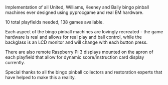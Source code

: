 
Implementation of all United, Williams, Keeney and Bally bingo pinball machines ever designed using pyprocgame and real EM hardware.

10 total playfields needed, 138 games available.

Each aspect of the bingo pinball machines are lovingly recreated - the game hardware is real and allows for real play and ball control, while the backglass is an LCD monitor and will change with each button press.

There are also remote Raspberry Pi 3 displays mounted on the apron of each playfield that allow for dynamic score/instruction card display currently.

Special thanks to all the bingo pinball collectors and restoration experts that have helped to make this a reality.
